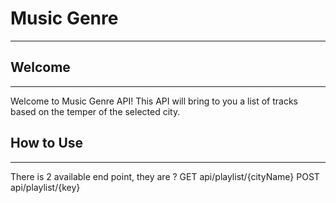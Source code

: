 # Music Genre
***

## Welcome
***
Welcome to Music Genre API!
This API will bring to you a list of tracks based on the temper of the selected city.

## How to Use
***
There is 2 available end point, they are ?
GET api/playlist/{cityName}
POST api/playlist/{key}